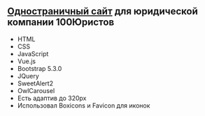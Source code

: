 ## [Одностраничный сайт](https://mnenie.github.io/100lawyers/) для юридической компании 100Юристов
- HTML
- CSS
- JavaScript
- Vue.js
- Bootstrap 5.3.0
- JQuery
- SweetAlert2
- OwlCarousel 
- Есть адаптив до 320px
- Использовал Boxicons и Favicon для иконок
